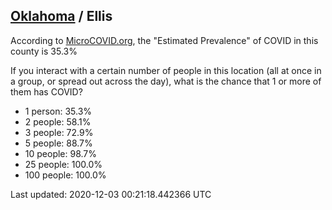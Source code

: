 
## [Oklahoma](/united-states/oklahoma) / Ellis

According to [MicroCOVID.org](http://microcovid.org),
the "Estimated Prevalence" of COVID in this county is 35.3%

If you interact with a certain number of people in this location
(all at once in a group, or spread out across the day), what is the chance that
1 or more of them has COVID?

- 1 person: 35.3%
- 2 people: 58.1%
- 3 people: 72.9%
- 5 people: 88.7%
- 10 people: 98.7%
- 25 people: 100.0%
- 100 people: 100.0%

Last updated: 2020-12-03 00:21:18.442366 UTC
